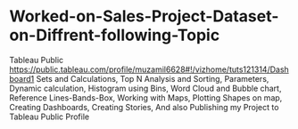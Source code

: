 # Worked-on-Sales-Project-Dataset-on-Diffrent-following-Topic
Tableau Public https://public.tableau.com/profile/muzamil6628#!/vizhome/tuts121314/Dashboard1  Sets and Calculations, Top N Analysis and Sorting, Parameters, Dynamic calculation, Histogram using Bins, Word Cloud and Bubble chart, Reference Lines-Bands-Box, Working with Maps, Plotting Shapes on map, Creating Dashboards, Creating Stories, And also Publishing my Project to Tableau Public Profile
